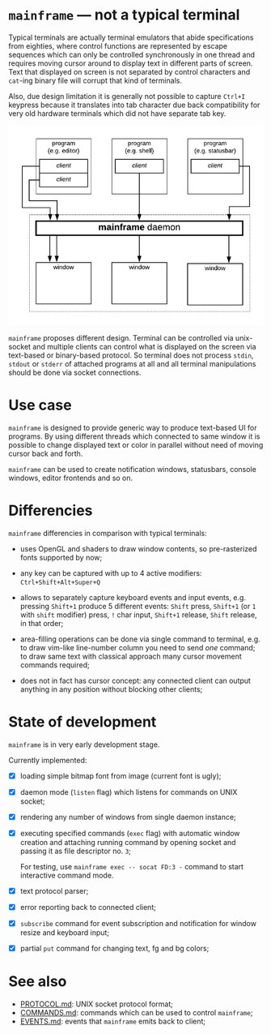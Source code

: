 # `mainframe` — not a typical terminal

Typical terminals are actually terminal emulators that abide specifications
from eighties, where control functions are represented by escape sequences
which can only be controlled synchronously in one thread and requires moving
cursor around to display text in different parts of screen. Text that displayed
on screen is not separated by control characters and `cat`-ing binary file will
corrupt that kind of terminals.

Also, due design limitation it is generally not possible to capture `Ctrl+I`
keypress because it translates into tab character due back compatibility for
very old hardware terminals which did not have separate tab key.

<p align="center"><img src="diagram.png"></p>

`mainframe` proposes different design. Terminal can be controlled via
unix-socket and multiple clients can control what is displayed on the screen
via text-based or binary-based protocol. So terminal does not process `stdin`,
`stdout` or `stderr` of attached programs at all and all terminal manipulations
should be done via socket connections.

# Use case

`mainframe` is designed to provide generic way to produce text-based UI for
programs. By using different threads which connected to same window it is
possible to change displayed text or color in parallel without need of moving
cursor back and forth.

`mainframe` can be used to create notification windows, statusbars, console
windows, editor frontends and so on.

# Differencies

`mainframe` differencies in comparison with typical terminals:

* uses OpenGL and shaders to draw window contents, so pre-rasterized fonts
  supported by now;

* any key can be captured with up to 4 active modifiers:
  `Ctrl+Shift+Alt+Super+Q`

* allows to separately capture keyboard events and input events, e.g.
  pressing `Shift+1` produce 5 different events: `Shift` press, `Shift+1` (or
  `1` with `shift` modifier) press, `!` char input, `Shift+1` release, `Shift`
  release, in that order;

* area-filling operations can be done via single command to terminal, e.g.
  to draw vim-like line-number column you need to send *one* command;
  to draw same text with classical approach many cursor movement commands
  required;

* does not in fact has cursor concept: any connected client can output anything
  in any position without blocking other clients;

# State of development

`mainframe` is in very early development stage.

Currently implemented:

- [x] loading simple bitmap font from image (current font is ugly);

- [x] daemon mode (`listen` flag) which listens for commands on UNIX socket;

- [x] rendering any number of windows from single daemon instance;

- [x] executing specified commands (`exec` flag) with automatic window creation
  and attaching running command by opening socket and passing it as file
  descriptor no. `3`;

  For testing, use `mainframe exec -- socat FD:3 -` command to start
  interactive command mode.

- [x] text protocol parser;

- [x] error reporting back to connected client;

- [x] `subscribe` command for event subscription and notification for window
  resize and keyboard input;

- [x] partial `put` command for changing text, fg and bg colors;

# See also

* [PROTOCOL.md](PROTOCOL.md): UNIX socket protocol format;
* [COMMANDS.md](COMMANDS.md): commands which can be used to control `mainframe`;
* [EVENTS.md](EVENTS.md): events that `mainframe` emits back to client;
